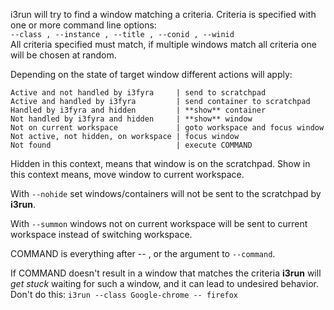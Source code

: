 
i3run will try to find a window matching a criteria.
Criteria is specified with one or more command line options:  
`--class , --instance , --title , --conid , --winid`  
All criteria specified must match, if multiple windows
match all criteria one will be chosen at random.  

Depending on the state of target window different actions will apply:  

    Active and not handled by i3fyra     | send to scratchpad
    Active and handled by i3fyra         | send container to scratchpad
    Handled by i3fyra and hidden         | **show** container
    Not handled by i3fyra and hidden     | **show** window
    Not on current workspace             | goto workspace and focus window
    Not active, not hidden, on workspace | focus window
    Not found                            | execute COMMAND

Hidden in this context,  means that window is on
the scratchpad. Show in this context means,  move
window to current workspace.

With `--nohide` set windows/containers will not be
sent to the scratchpad by **i3run**.  

With `--summon` windows not on current workspace
will be sent to current workspace instead of switching
workspace.

COMMAND is everything after -- , or the argument to `--command`.  

If COMMAND doesn't result in a window that matches the criteria
**i3run** will *get stuck* waiting for such a window, and it can
lead to undesired behavior.  
Don't do this: `i3run --class Google-chrome -- firefox`

